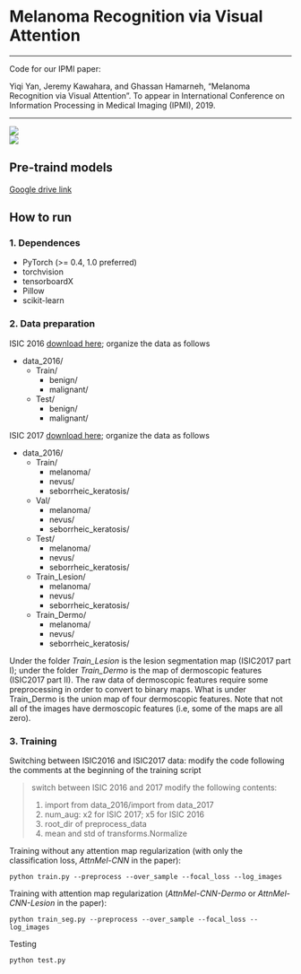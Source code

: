 # Melanoma Recognition via Visual Attention  

***
Code for our IPMI paper:  

Yiqi Yan, Jeremy Kawahara, and Ghassan Hamarneh, “Melanoma Recognition via Visual Attention”. To appear in International Conference on Information Processing in Medical Imaging (IPMI), 2019.  

***

![](https://github.com/SaoYan/Attention-Skin/blob/master/assets/network.png)  
![](https://github.com/SaoYan/Attention-Skin/blob/master/assets/atten.jpg)  

## Pre-traind models

[Google drive link](https://drive.google.com/open?id=1dwnpHfTpy-zSe3jybPOmELxs51iQF1mG)  

## How to run

### 1. Dependences  

* PyTorch (>= 0.4, 1.0 preferred)  
* torchvision  
* tensorboardX  
* Pillow  
* scikit-learn  

### 2. Data preparation  

ISIC 2016 [download here](https://challenge.kitware.com/#challenge/560d7856cad3a57cfde481ba); organize the data as follows  

* data_2016/  
  * Train/  
    * benign/  
    * malignant/  
  * Test/  
    * benign/  
    * malignant/  

ISIC 2017 [download here](https://challenge.kitware.com/#challenge/n/ISIC_2017%3A_Skin_Lesion_Analysis_Towards_Melanoma_Detection); organize the data as follows  

* data_2016/  
  * Train/  
    * melanoma/  
    * nevus/
    * seborrheic_keratosis/  
  * Val/  
    * melanoma/  
    * nevus/
    * seborrheic_keratosis/   
  * Test/  
    * melanoma/  
    * nevus/
    * seborrheic_keratosis/   
  * Train_Lesion/  
    * melanoma/  
    * nevus/
    * seborrheic_keratosis/   
  * Train_Dermo/  
    * melanoma/  
    * nevus/
    * seborrheic_keratosis/   

Under the folder *Train_Lesion* is the lesion segmentation map (ISIC2017 part I); under the folder *Train_Dermo* is the map of dermoscopic features (ISIC2017 part II). The raw data of dermoscopic features require some preprocessing in order to convert to binary maps. What is under Train_Dermo is the union map of four dermoscopic features. Note that not all of the images have dermoscopic features (i.e, some of the maps are all zero).  

### 3. Training

Switching between ISIC2016 and ISIC2017 data: modify the code following the comments at the beginning of the training script

> switch between ISIC 2016 and 2017
> modify the following contents:
> 1. import from data_2016/import from data_2017
> 2. num_aug: x2 for ISIC 2017; x5 for ISIC 2016
> 3. root_dir of preprocess_data
> 4. mean and std of transforms.Normalize

Training without any attention map regularization (with only the classification loss, *AttnMel-CNN* in the paper):  

```
python train.py --preprocess --over_sample --focal_loss --log_images
```


Training with attention map regularization (*AttnMel-CNN-Dermo* or *AttnMel-CNN-Lesion* in the paper):  

```
python train_seg.py --preprocess --over_sample --focal_loss --log_images
```

Testing

```
python test.py  
```
